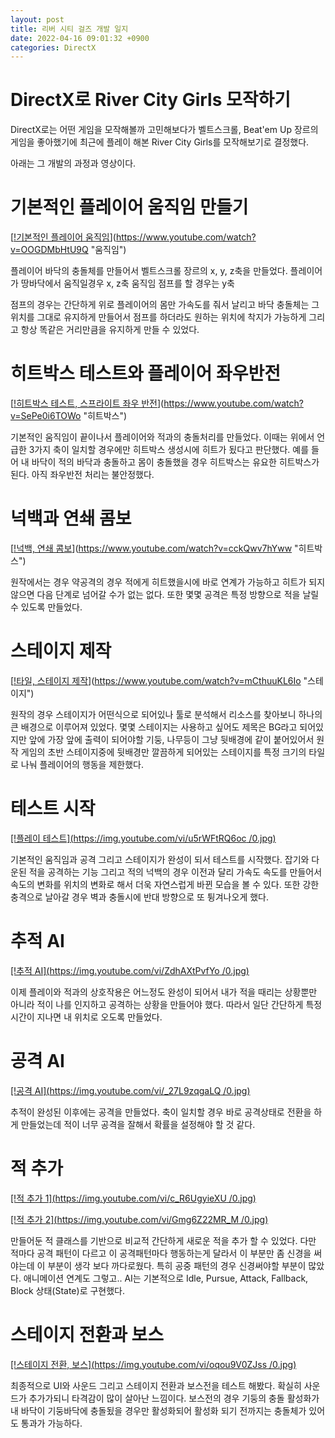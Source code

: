 ```yaml
---
layout: post
title: 리버 시티 걸즈 개발 일지
date: 2022-04-16 09:01:32 +0900
categories: DirectX
---
```


# DirectX로 River City Girls 모작하기
DirectX로는 어떤 게임을 모작해볼까 고민해보다가 벨트스크롤, Beat'em Up 장르의 게임을 좋아했기에 최근에 플레이 해본 River City Girls를 모작해보기로 결정했다. 

아래는 그 개발의 과정과 영상이다.

# 기본적인 플레이어 움직임 만들기

[[!기본적인 플레이어 움직임](https://img.youtube.com/vi/OOGDMbHtU9Q/0.jpg)](https://www.youtube.com/watch?v=OOGDMbHtU9Q "움직임")

플레이어 바닥의 충돌체를 만들어서 벨트스크롤 장르의 x, y, z축을 만들었다. 플레이어가 땅바닥에서 움직일경우 x, z축 움직임 점프를 할 경우는 y축

점프의 경우는 간단하게 위로 플레이어의 몸만 가속도를 줘서 날리고 바닥 충돌체는 그 위치를 그대로 유지하게 만들어서 점프를 하더라도 원하는 위치에 착지가 가능하게 그리고 항상 똑같은 거리만큼을 유지하게 만들 수 있었다.

# 히트박스 테스트와 플레이어 좌우반전

[[!히트박스 테스트, 스프라이트 좌우 반전](https://img.youtube.com/vi/SePe0i6TOWo/0.jpg)](https://www.youtube.com/watch?v=SePe0i6TOWo "히트박스")

기본적인 움직임이 끝이나서 플레이어와 적과의 충돌처리를 만들었다. 이때는 위에서 언급한 3가지 축이 일치할 경우에만 히트박스 생성시에 히트가 됬다고 판단했다. 예를 들어 내 바닥이 적의 바닥과 충돌하고 몸이 충돌했을 경우 히트박스는 유요한 히트박스가 된다. 아직 좌우반전 처리는 불안정했다.

# 넉백과 연쇄 콤보

[[!넉백, 연쇄 콤보](https://img.youtube.com/vi/cckQwv7hYww/0.jpg)](https://www.youtube.com/watch?v=cckQwv7hYww "히트박스")

원작에서는 경우 약공격의 경우 적에게 히트했을시에 바로 연계가 가능하고 히트가 되지 않으면 다음 단계로 넘어갈 수가 없는 없다. 또한 몇몇 공격은 특정 방향으로 적을 날릴 수 있도록 만들었다.

# 스테이지 제작

[[!타일, 스테이지 제작](https://img.youtube.com/vi/mCthuuKL6Io/0.jpg)](https://www.youtube.com/watch?v=mCthuuKL6Io "스테이지")

원작의 경우 스테이지가 어떤식으로 되어있나 툴로 분석해서 리소스를 찾아보니 하나의 큰 배경으로 이루어져 있었다. 몇몇 스테이지는 사용하고 싶어도 제목은 BG라고 되어있지만 앞에 가장 앞에 출력이 되어야할 기둥, 나무등이 그냥 뒷배경에 같이 붙어있어서 원작 게임의 초반 스테이지중에 뒷배경만 깔끔하게 되어있는 스테이지를 특정 크기의 타일로 나눠 플레이어의 행동을 제한했다.

# 테스트 시작

[[!플레이 테스트](https://img.youtube.com/vi/u5rWFtRQ6oc
/0.jpg)](https://www.youtube.com/watch?v=u5rWFtRQ6oc
 "테스트")

 기본적인 움직임과 공격 그리고 스테이지가 완성이 되서 테스트를 시작했다. 잡기와 다운된 적을 공격하는 기능 그리고 적의 넉백의 경우 이전과 달리 가속도 속도를 만들어서 속도의 변화를 위치의 변화로 해서 더욱 자연스럽게 바뀐 모습을 볼 수 있다. 또한 강한 충격으로 날아갈 경우 벽과 충돌시에 반대 방향으로 또 튕겨나오게 했다.

# 추적 AI

[[!추적 AI](https://img.youtube.com/vi/ZdhAXtPvfYo
/0.jpg)](https://www.youtube.com/watch?v=ZdhAXtPvfYo
 "추적")

 이제 플레이와 적과의 상호작용은 어느정도 완성이 되어서 내가 적을 때리는 상황뿐만 아니라 적이 나를 인지하고 공격하는 상황을 만들어야 했다. 따라서 일단 간단하게 특정 시간이 지나면 내 위치로 오도록 만들었다.

 # 공격 AI

 [[!공격 AI](https://img.youtube.com/vi/_27L9zqgaLQ
/0.jpg)](https://www.youtube.com/watch?v=_27L9zqgaLQ
 "공격")

 추적이 완성된 이후에는 공격을 만들었다. 축이 일치할 경우 바로 공격상태로 전환을 하게 만들었는데 적이 너무 공격을 잘해서 확률을 설정해야 할 것 같다.

 # 적 추가

  [[!적 추가 1](https://img.youtube.com/vi/c_R6UgyieXU
/0.jpg)](https://www.youtube.com/watch?v=c_R6UgyieXU
 "적 추가 1")


[[!적 추가 2](https://img.youtube.com/vi/Gmg6Z22MR_M
/0.jpg)](https://www.youtube.com/watch?v=Gmg6Z22MR_M
 "적 추가 2")

 만들어둔 적 클래스를 기반으로 비교적 간단하게 새로운 적을 추가 할 수 있었다. 다만 적마다 공격 패턴이 다르고 이 공격패턴마다 행동하는게 달라서 이 부분만 좀 신경을 써야는데 이 부분이 생각 보다 까다로웠다. 특히 공중 패턴의 경우 신경써야할 부분이 많았다. 애니메이션 연계도 그렇고.. AI는 기본적으로 Idle, Pursue, Attack, Fallback, Block 상태(State)로 구현했다.

# 스테이지 전환과 보스

 [[!스테이지 전환, 보스](https://img.youtube.com/vi/oqou9V0ZJss
/0.jpg)](https://www.youtube.com/watch?v=oqou9V0ZJss
 "스테이지 전환, 보스")

 최종적으로 UI와 사운드 그리고 스테이지 전환과 보스전을 테스트 해봤다. 확실히 사운드가 추가가되니 타격감이 많이 살아난 느낌이다. 보스전의 경우 기둥의 충돌 활성화가 내 바닥이 기둥바닥에 충돌됬을 경우만 활성화되어 활성화 되기 전까지는 충돌체가 있어도 통과가 가능하다.
